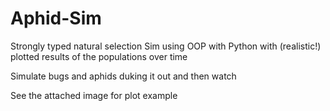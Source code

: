 # Aphid-Sim
Strongly typed natural selection Sim using OOP with Python with (realistic!) plotted results of the populations over time

Simulate bugs and aphids duking it out and then watch

See the attached image for plot example
